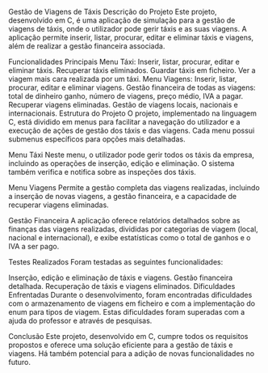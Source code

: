 Gestão de Viagens de Táxis
Descrição do Projeto
Este projeto, desenvolvido em C, é uma aplicação de simulação para a gestão de viagens de táxis, onde o utilizador pode gerir táxis e as suas viagens. A aplicação permite inserir, listar, procurar, editar e eliminar táxis e viagens, além de realizar a gestão financeira associada.

Funcionalidades Principais
Menu Táxi:
Inserir, listar, procurar, editar e eliminar táxis.
Recuperar táxis eliminados.
Guardar táxis em ficheiro.
Ver a viagem mais cara realizada por um táxi.
Menu Viagens:
Inserir, listar, procurar, editar e eliminar viagens.
Gestão financeira de todas as viagens: total de dinheiro ganho, número de viagens, preço médio, IVA a pagar.
Recuperar viagens eliminadas.
Gestão de viagens locais, nacionais e internacionais.
Estrutura do Projeto
O projeto, implementado na linguagem C, está dividido em menus para facilitar a navegação do utilizador e a execução de ações de gestão dos táxis e das viagens. Cada menu possui submenus específicos para opções mais detalhadas.

Menu Táxi
Neste menu, o utilizador pode gerir todos os táxis da empresa, incluindo as operações de inserção, edição e eliminação. O sistema também verifica e notifica sobre as inspeções dos táxis.

Menu Viagens
Permite a gestão completa das viagens realizadas, incluindo a inserção de novas viagens, a gestão financeira, e a capacidade de recuperar viagens eliminadas.

Gestão Financeira
A aplicação oferece relatórios detalhados sobre as finanças das viagens realizadas, divididas por categorias de viagem (local, nacional e internacional), e exibe estatísticas como o total de ganhos e o IVA a ser pago.

Testes Realizados
Foram testadas as seguintes funcionalidades:

Inserção, edição e eliminação de táxis e viagens.
Gestão financeira detalhada.
Recuperação de táxis e viagens eliminados.
Dificuldades Enfrentadas
Durante o desenvolvimento, foram encontradas dificuldades com o armazenamento de viagens em ficheiro e com a implementação do enum para tipos de viagem. Estas dificuldades foram superadas com a ajuda do professor e através de pesquisas.

Conclusão
Este projeto, desenvolvido em C, cumpre todos os requisitos propostos e oferece uma solução eficiente para a gestão de táxis e viagens. Há também potencial para a adição de novas funcionalidades no futuro.

